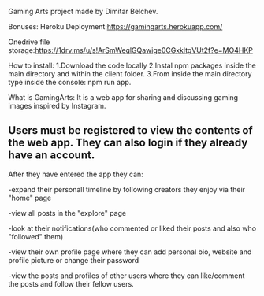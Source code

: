 Gaming Arts project made by Dimitar Belchev.

Bonuses:
Heroku Deployment:https://gamingarts.herokuapp.com/

Onedrive file storage:https://1drv.ms/u/s!ArSmWeqlGQawige0CGxkltgVUt2f?e=MO4HKP

How to install:
1.Download the code locally
2.Instal npm packages inside the main directory and within the client folder.
3.From inside the main directory type inside the console: npm run app.

What is GamingArts:
It is a web app for sharing and discussing gaming images inspired by Instagram.

## Users must be registered to view the contents of the web app. They can also login if they already have an account.

After they have entered the app they can:

-expand their personall timeline by following creators they enjoy via their "home" page

-view all posts in the "explore" page

-look at their notifications(who commented or liked their posts and also who "followed" them)

-view their own profile page where they can add personal bio, website and profile picture or change their password

-view the posts and profiles of other users where they can like/comment the posts and follow their fellow users.
